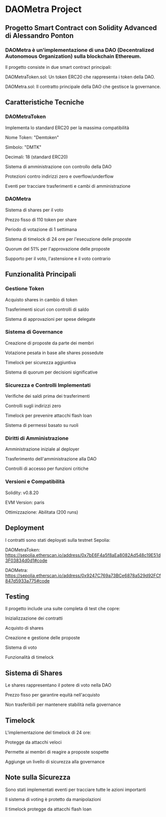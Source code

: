 # DAOMetra Project
## Progetto Smart Contract con Solidity Advanced di Alessandro Ponton

### DAOMetra è un'implementazione di una DAO (Decentralized Autonomous Organization) sulla blockchain Ethereum. 

Il progetto consiste in due smart contract principali:


DAOMetraToken.sol: Un token ERC20 che rappresenta i token della DAO.


DAOMetra.sol: Il contratto principale della DAO che gestisce la governance. 



## Caratteristiche Tecniche

### DAOMetraToken

Implementa lo standard ERC20 per la massima compatibilità


Nome Token: "Demtoken"


Simbolo: "DMTK"


Decimali: 18 (standard ERC20)


Sistema di amministrazione con controllo della DAO


Protezioni contro indirizzi zero e overflow/underflow


Eventi per tracciare trasferimenti e cambi di amministrazione



### DAOMetra

Sistema di shares per il voto


Prezzo fisso di 110 token per share


Periodo di votazione di 1 settimana


Sistema di timelock di 24 ore per l'esecuzione delle proposte


Quorum del 51% per l'approvazione delle proposte


Supporto per il voto, l'astensione e il voto contrario



## Funzionalità Principali
### Gestione Token

Acquisto shares in cambio di token


Trasferimenti sicuri con controlli di saldo


Sistema di approvazioni per spese delegate



### Sistema di Governance

Creazione di proposte da parte dei membri


Votazione pesata in base alle shares possedute


Timelock per sicurezza aggiuntiva


Sistema di quorum per decisioni significative



### Sicurezza e Controlli Implementati

Verifiche dei saldi prima dei trasferimenti


Controlli sugli indirizzi zero


Timelock per prevenire attacchi flash loan


Sistema di permessi basato su ruoli



### Diritti di Amministrazione

Amministrazione iniziale al deployer


Trasferimento dell'amministrazione alla DAO


Controlli di accesso per funzioni critiche



### Versioni e Compatibilità

Solidity: v0.8.20


EVM Version: paris


Ottimizzazione: Abilitata (200 runs)



## Deployment
I contratti sono stati deployati sulla testnet Sepolia:


DAOMetraToken: https://sepolia.etherscan.io/address/0x7bE6F4a5f8aEa8082Ad548c19E51d3F03834d0d1#code


DAOMetra: https://sepolia.etherscan.io/address/0x9247C769a73BCe6878a529d92FCf847d5933a775#code



## Testing
Il progetto include una suite completa di test che copre:


Inizializzazione dei contratti


Acquisto di shares


Creazione e gestione delle proposte


Sistema di voto


Funzionalità di timelock



## Sistema di Shares

Le shares rappresentano il potere di voto nella DAO


Prezzo fisso per garantire equità nell'acquisto


Non trasferibili per mantenere stabilità nella governance



## Timelock
L'implementazione del timelock di 24 ore:


Protegge da attacchi veloci


Permette ai membri di reagire a proposte sospette


Aggiunge un livello di sicurezza alla governance



## Note sulla Sicurezza
Sono stati implementati eventi per tracciare tutte le azioni importanti


Il sistema di voting è protetto da manipolazioni


Il timelock protegge da attacchi flash loan